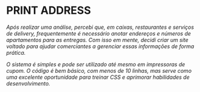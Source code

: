 # PRINT ADDRESS
_Após realizar uma análise, percebi que, em caixas, restaurantes e serviços de delivery, frequentemente é necessário anotar endereços e números de apartamentos para as entregas. Com isso em mente, decidi criar um site voltado para ajudar comerciantes a gerenciar essas informações de forma prática._

_O sistema é simples e pode ser utilizado até mesmo em impressoras de cupom. O código é bem básico, com menos de 10 linhas, mas serve como uma excelente oportunidade para treinar CSS e aprimorar habilidades de desenvolvimento._



